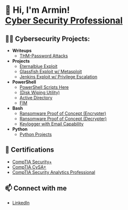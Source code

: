 <!---
ArminToric28/ArminToric28 is a ✨ special ✨ repository because its `README.md` (this file) appears on your GitHub profile.
You can click the Preview link to take a look at your changes.
--->

<h1>👋 Hi, I'm Armin! <br/><a href="https://www.linkedin.com/in/armin-toric/">Cyber Security Professional</a></h1>

<h2>👨‍💻 Cybersecurity Projects:</h2>

- <b>Writeups</b>
  - [THM-Password Attacks](https://github.com/ArminToric28/THM-PasswordAttacks)
- <b>Projects</b>
  - [Eternalblue Exploit](https://github.com/ArminToric28/EternalBlue-Exploit)
  - [Glassfish Exploit w/ Metasploit](https://github.com/ArminToric28/Glassfish_Exploit)
  - [Jenkins Exploit w/ Privilege Escalation](https://github.com/ArminToric28/Jenkins-Service-Exploit-PrivEsc)
- <b>PowerShell</b>
  - [PowerShell Scripts Here](https://github.com/ArminToric28)
  - [(Disk Wiping Utility)](https://github.com/ArminToric28)
  - [Active Directory](https://github.com/ArminToric28)
  - [FIM](https://github.com/ArminToric28)
- <b>Bash</b>
  - [Ransomware Proof of Concept (Encrypter)](https://github.com/ArminToric28)
  - [Ransomware Proof of Concept (Decrypter)](https://github.com/ArminToric28)
  - [Keylogger with Email Capability](https://github.com/ArminToric28)
- <b>Python</b>
  - [Python Projects](https://github.com/ArminToric28)

<h2>🌱 Certifications</h2>

- [CompTIA Security+](https://www.credly.com/badges/70c65035-1496-4513-b7c4-fb901bc00ea0/public_url)
- [CompTIA CySA+](https://www.credly.com/badges/e2ca2831-abd0-46f3-b129-bb908524c780/public_url)
- [CompTIA Security Analytics Professional](https://www.credly.com/badges/c73a3f12-5cf2-455e-9a7a-ef7a90894af0/public_url)

<h2>📫 Connect with me</h2>

- [LinkedIn](https://www.linkedin.com/in/armin-toric/)


<!--
ArminToric28/ArminToric28 is a ✨ special ✨ repository because its `README.md` (this file) appears on your GitHub profile.
You can click the Preview link to take a look at your changes.

Here are some ideas to get you started:

- 🔭 I’m currently working on ...
- 🌱 I’m currently learning ...
- 👯 I’m looking to collaborate on ...
- 🤔 I’m looking for help with ...
- 💬 Ask me about ...
- 📫 How to reach me: ...
- 😄 Pronouns: ...
- ⚡ Fun fact: ...
- 👋 Hi, I’m @ArminToric28
- 👀 I’m interested in coding, networking, offensive and defensive cybersecurity analysis, Ethical Hacking, and 3d Printing.
- 🌱 I’m currently learning cybersecurity.
- 💞️ I’m looking to collaborate on projects
- 📫 How to reach me ...



-->
